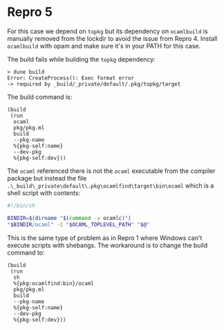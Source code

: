 # Repro 5

For this case we depend on `topkg` but its dependency on `ocamlbuild` is
manually removed from the lockdir to avoid the issue from Repro 4. Install
`ocamlbuild` with opam and make sure it's in your PATH for this case.

The build fails while building the `topkg` dependency:
```
> dune build
Error: CreateProcess(): Exec format error
-> required by _build/_private/default/.pkg/topkg/target
```

The build command is:
```
(build
 (run
  ocaml
  pkg/pkg.ml
  build
  --pkg-name
  %{pkg-self:name}
  --dev-pkg
  %{pkg-self:dev}))
```

The `ocaml` referenced there is not the `ocaml` executable from the compiler
package but instead the file
`.\_build\_private\default\.pkg\ocamlfind\target\bin\ocaml` which is a shell
script with contents:
```sh
#!/bin/sh

BINDIR=$(dirname "$(command -v ocamlc)")
"$BINDIR/ocaml" -I "$OCAML_TOPLEVEL_PATH" "$@"
```

This is the same type of problem as in Repro 1 where Windows can't execute
scripts with shebangs. The workaround is to change the build command to:
```
(build
 (run
  sh
  %{pkg:ocamlfind:bin}/ocaml
  pkg/pkg.ml
  build
  --pkg-name
  %{pkg-self:name}
  --dev-pkg
  %{pkg-self:dev}))
```
